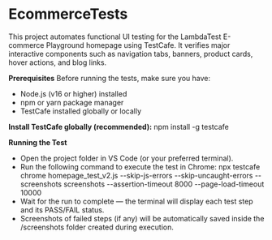 # EcommerceTests

This project automates functional UI testing for the LambdaTest E-commerce Playground homepage using TestCafe.
It verifies major interactive components such as navigation tabs, banners, product cards, hover actions, and blog links.

**Prerequisites**
Before running the tests, make sure you have:
- Node.js (v16 or higher) installed
- npm or yarn package manager
- TestCafe installed globally or locally

**Install TestCafe globally (recommended):**
npm install -g testcafe

**Running the Test**
- Open the project folder in VS Code (or your preferred terminal).
- Run the following command to execute the test in Chrome:
  npx testcafe chrome homepage_test_v2.js --skip-js-errors --skip-uncaught-errors --screenshots screenshots --assertion-timeout 8000 --page-load-timeout 10000
- Wait for the run to complete — the terminal will display each test step and its PASS/FAIL status.
- Screenshots of failed steps (if any) will be automatically saved inside the /screenshots folder created during execution.


